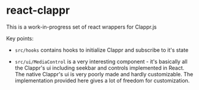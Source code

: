 # react-clappr

This is a work-in-progress set of react wrappers for Clappr.js

Key points:

- `src/hooks` contains hooks to initialize Clappr and subscribe to it's state

- `src/ui/MediaControl` is a very interesting component - it's basically all the Clappr's ui including seekbar and controls implemented in React. The native Clappr's ui is very poorly made and hardly customizable. The implementation provided here gives a lot of freedom for customization.
